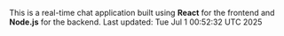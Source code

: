 This is a real-time chat application built using **React** for the frontend and **Node.js** for the backend.
Last updated: Tue Jul  1 00:52:32 UTC 2025
